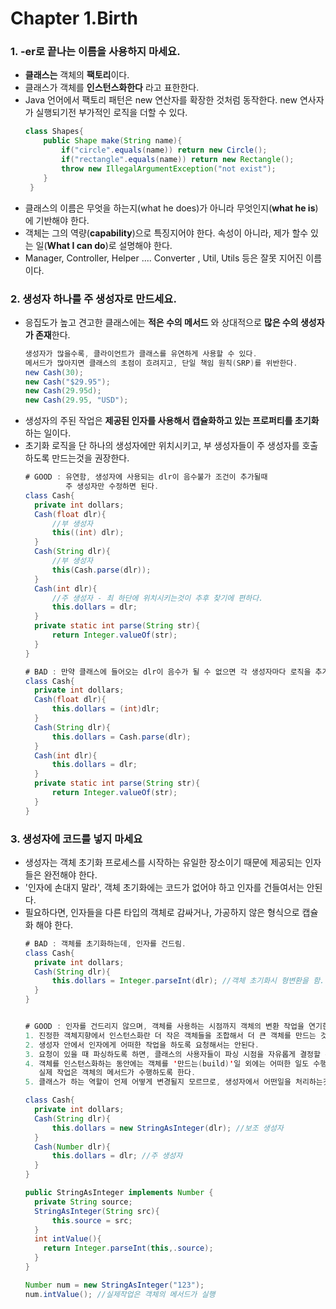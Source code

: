 # Chapter 1.Birth

### 1. -er로 끝나는 이름을 사용하지 마세요.

- **클래스는** 객체의 **팩토리**이다.
- 클래스가 객체를 **인스턴스화한다** 라고 표한한다.
- Java 언어에서 팩토리 패턴은 new 연산자를 확장한 것처럼 동작한다.
  new 연사자가 실행되기전 부가적인 로직을 더할 수 있다.
    ````java
    class Shapes{
        public Shape make(String name){
            if("circle".equals(name)) return new Circle();
            if("rectangle".equals(name)) return new Rectangle();
            throw new IllegalArgumentException("not exist");
        }
     }
    ````
- 클래스의 이름은 무엇을 하는지(what he does)가 아니라 무엇인지(**what he is**)에 기반해야 한다.
- 객체는 그의 역량(**capability**)으로 특징지어야 한다. 속성이 아니라, 제가 할수 있는 일(**What I can do**)로 설명해야 한다.
- Manager, Controller, Helper .... Converter , Util, Utils 등은 잘못 지어진 이름이다.

### 2. 생성자 하나를 주 생성자로 만드세요.

- 응집도가 높고 견고한 클래스에는 **적은 수의 메서드** 와 상대적으로 **많은 수의 생성자가 존재**한다.
  ````java
  생성자가 많을수록, 클라이언트가 클래스를 유연하게 사용할 수 있다.
  메서드가 많아지면 클래스의 초점이 흐려지고, 단일 책임 원칙(SRP)를 위반한다.
  new Cash(30);
  new Cash("$29.95");
  new Cash(29.95d);
  new Cash(29.95, "USD");
  ````
- 생성자의 주된 작업은 **제공된 인자를 사용해서 캡슐화하고 있는 프로퍼티를 초기화**하는 일이다.
- 초기화 로직을 단 하나의 생성자에만 위치시키고, 부 생성자들이 주 생성자를 호출하도록 만드는것을 권장한다.
  ````java
  # GOOD : 유연함, 생성자에 사용되는 dlr이 음수불가 조건이 추가될때
           주 생성자만 수정하면 된다.
  class Cash{
    private int dollars;
    Cash(float dlr){
        //부 생성자
        this((int) dlr);
    }
    Cash(String dlr){
        //부 생성자
        this(Cash.parse(dlr));
    }
    Cash(int dlr){
        //주 생성자 - 최 하단에 위치시키는것이 추후 찾기에 편하다.
        this.dollars = dlr;
    }
    private static int parse(String str){
        return Integer.valueOf(str);
    } 
  }
  ````
  ````java
  # BAD : 만약 클래스에 들어오는 dlr이 음수가 될 수 없으면 각 생성자마다 로직을 추가해야 한다.
  class Cash{
    private int dollars;
    Cash(float dlr){
        this.dollars = (int)dlr;
    }
    Cash(String dlr){
        this.dollars = Cash.parse(dlr);
    }
    Cash(int dlr){
        this.dollars = dlr;
    }
    private static int parse(String str){
        return Integer.valueOf(str);
    } 
  }
  ````  

### 3. 생성자에 코드를 넣지 마세요

- 생성자는 객체 초기화 프로세스를 시작하는 유일한 장소이기 때문에 제공되는 인자들은 완전해야 한다.
- '인자에 손대지 말라', 객체 초기화에는 코드가 없어야 하고 인자를 건들여서는 안된다.
- 필요하다면, 인자들을 다른 타입의 객체로 감싸거나, 가공하지 않은 형식으로 캡슐화 해야 한다.
  ````java
  # BAD : 객체를 초기화하는데, 인자를 건드림.
  class Cash{
    private int dollars;
    Cash(String dlr){
        this.dollars = Integer.parseInt(dlr); //객체 초기화시 형변환을 함.
    }
  }
  ````
  ````java
  
  # GOOD : 인자를 건드리지 않으며, 객체를 사용하는 시점까지 객체의 변환 작업을 연기한다.
  1. 진정한 객체지향에서 인스턴스화란 더 작은 객체들을 조합해서 더 큰 객체를 만드는 것을 의미한다.
  2. 생성자 안에서 인자에게 어떠한 작업을 하도록 요청해서는 안된다.
  3. 요청이 있을 때 파싱하도록 하면, 클래스의 사용자들이 파싱 시점을 자유롭게 결정할 수 있게 된다.
  4. 객체를 인스턴스화하는 동안에는 객체를 '만드는(build)'일 외에는 어떠한 일도 수행하지 않는다.
     실제 작업은 객체의 메서드가 수행하도록 한다.
  5. 클래스가 하는 역할이 언제 어떻게 변경될지 모르므로, 생성자에서 어떤일을 처리하는것은 추후 유지보수에도 좋다.
  
  class Cash{
    private int dollars;
    Cash(String dlr){
        this.dollars = new StringAsInteger(dlr); //보조 생성자
    }
    Cash(Number dlr){
        this.dollars = dlr; //주 생성자
    }
  }
  
  public StringAsInteger implements Number {
    private String source;
    StringAsInteger(String src){
        this.source = src;
    }
    int intValue(){
      return Integer.parseInt(this,.source);
    }
  }
  
  Number num = new StringAsInteger("123");
  num.intValue(); //실제작업은 객체의 메서드가 실행
  ````
